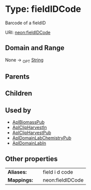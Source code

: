 
# Type: fieldIDCode


Barcode of a fieldID

URI: [neon:fieldIDCode](https://data.neonscience.org/fieldIDCode)


## Domain and Range

None ->  <sub>OPT</sub> [String](types/String.md)

## Parents


## Children


## Used by

 * [AplBiomassPub](AplBiomassPub.md)
 * [AplClipHarvestIn](AplClipHarvestIn.md)
 * [AplClipHarvestPub](AplClipHarvestPub.md)
 * [AplDomainLabChemistryPub](AplDomainLabChemistryPub.md)
 * [AplDomainLabIn](AplDomainLabIn.md)

## Other properties

|  |  |  |
| --- | --- | --- |
| **Aliases:** | | field i d code |
| **Mappings:** | | neon:fieldIDCode |

